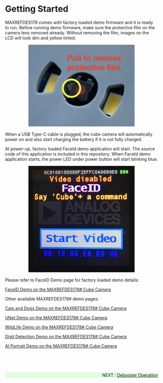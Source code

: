 # Getting Started

MAXREFDES178 comes with factory loaded demo firmware and it is ready to run. Before running demo firmware, make sure the protective film on the camera lens removed already. Without removing the film, images on the LCD will look dim and yellow tinted.


<p align="center">
  <div class="CameraFilm" style="text-align:center;">
    <a href="images/wiki_camerafilm.jpg" data-sub-html="Camera Film" target="_blank">
      <img alt="Camera Film" src="images/wiki_camerafilm.jpg" width="350"/>
    </a>
  </div>
</p>

When a USB Type-C cable is plugged, the cube camera will automatically power on and also start charging the battery if it is not fully charged.

At power-up, factory loaded FaceId demo application will start. The source code of this application is included in this repository. When FaceId demo application starts, the power LED under power button will start blinking blue.


<p align="center">
  <div class="FaceID" style="text-align:center;">
    <a href="images/wiki_screenshotfaceid.jpg" data-sub-html="FaceID" target="_blank" >
      <img alt="FaceID" src="images/wiki_screenshotfaceid.jpg" width="350"/>
    </a>
  </div>
</p>


Please refer to FaceID Demo page for factory loaded demo details:

[FaceID Demo on the MAXREFDES178# Cube Camera](https://github.com/MaximIntegratedAI/refdes/tree/develop/maxrefdes178-FaceId)


Other available MAXREFDES178# demo pages:

[Cats and Dogs Demo on the MAXREFDES178# Cube Camera](https://github.com/MaximIntegratedAI/refdes/blob/develop/maxrefdes178-CatsDogs)

[UNet Demo on the MAXREFDES178# Cube Camera](https://github.com/MaximIntegratedAI/refdes/blob/develop/maxrefdes178-UNet)

[WildLife Demo on the MAXREFDES178# Cube Camera](https://github.com/MaximIntegratedAI/refdes/blob/develop/maxrefdes178-WildLife)

[Digit Detection Demo on the MAXREFDES178# Cube Camera](https://github.com/gokhan-bektas/refdes/tree/develop/maxrefdes178-DigitDetection)

[AI Portrait Demo on the MAXREFDES178# Cube Camera](https://github.com/gokhan-bektas/refdes/tree/develop/maxrefdes178-AIPortrait)


<br><br><br>

<div class="nextpage" style="margin-left: 0; margin-right: auto; text-align: right; background-color: #dfd;" >
NEXT : <a href="DebuggerOperation">Debugger Operation</a>
</div>
